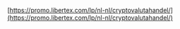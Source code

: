 [https://promo.libertex.com/lp/nl-nl/cryptovalutahandel/](https://promo.libertex.com/lp/nl-nl/cryptovalutahandel/)
